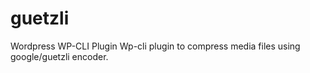 # guetzli
Wordpress WP-CLI Plugin
Wp-cli plugin to compress media files using google/guetzli encoder. 
